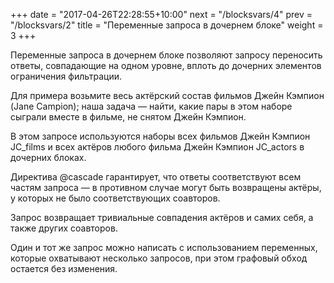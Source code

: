 +++
date =  "2017-04-26T22:28:55+10:00"
next = "/blocksvars/4"
prev = "/blocksvars/2"
title = "Переменные запроса в дочернем блоке"
weight = 3
+++

Переменные запроса в дочернем блоке позволяют запросу переносить ответы, совпадающие на одном уровне, вплоть до дочерних элементов ограничения фильтрации.

Для примера возьмите весь актёрский состав фильмов Джейн Кэмпион (Jane Campion); наша задача — найти, какие пары в этом наборе сыграли вместе в фильме, не снятом Джейн Кэмпион.

В этом запросе используются наборы всех фильмов Джейн Кэмпион JC_films и всех актёров любого фильма Джейн Кэмпион JC_actors в дочерних блоках.

Директива @cascade гарантирует, что ответы соответствуют всем частям запроса — в противном случае могут быть возвращены актёры, у которых не было соответствующих соавторов.

Запрос возвращает тривиальные совпадения актёров и самих себя, а также других соавторов.

Один и тот же запрос можно написать с использованием переменных, которые охватывают несколько запросов, при этом графовый обход остается без изменения.

